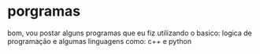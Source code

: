 # porgramas
bom, vou postar alguns programas que eu fiz utilizando o basico: logica de programação e algumas linguagens como: c++ e python
